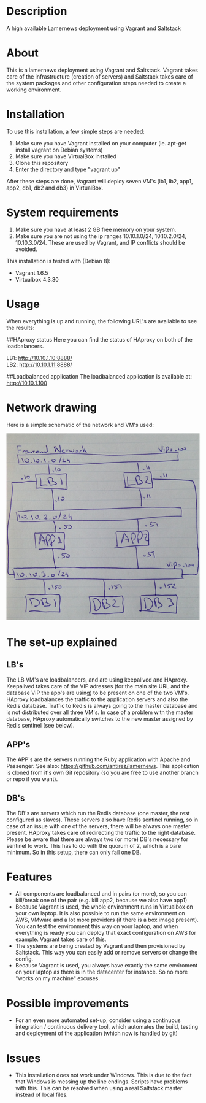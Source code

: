 # Description
A high available Lamernews deployment using Vagrant and Saltstack

# About
This is a lamernews deployment using Vagrant and Saltstack. Vagrant takes care of the infrastructure (creation of servers) and Saltstack takes care of the system packages and other configuration steps needed to create a working environment.

# Installation
To use this installation, a few simple steps are needed:

1. Make sure you have Vagrant installed on your computer (ie. apt-get install vagrant on Debian systems)
2. Make sure you have VirtualBox installed
3. Clone this repository
4. Enter the directory and type "vagrant up"

After these steps are done, Vagrant will deploy seven VM's (lb1, lb2, app1, app2, db1, db2 and db3) in VirtualBox.

# System requirements
1. Make sure you have at least 2 GB free memory on your system.
2. Make sure you are not using the ip ranges 10.10.1.0/24, 10.10.2.0/24, 10.10.3.0/24. These are used by Vagrant, and IP conflicts should be avoided.

This installation is tested with (Debian 8):
* Vagrant 1.6.5
* Virtualbox 4.3.30

# Usage
When everything is up and running, the following URL's are available to see the results:

##HAproxy status
Here you can find the status of HAproxy on both of the loadbalancers.

LB1: http://10.10.1.10:8888/  
LB2: http://10.10.1.11:8888/

##Loadbalanced application
The loadbalanced application is available at: http://10.10.1.100

# Network drawing
Here is a simple schematic of the network and VM's used:

![Alt text](/network_drawing.jpg?raw=true "Network drawing")

# The set-up explained

## LB's
The LB VM's are loadbalancers, and are using keepalived and HAproxy. Keepalived takes care of the VIP adresses (for the main site URL and the database VIP the app's are using) to be present on one of the two VM's. HAproxy loadbalances the traffic to the application servers and also the Redis database. Traffic to Redis is always going to the master database and is not distributed over all three VM's. In case of a problem with the master database, HAproxy automatically switches to the new master assigned by Redis sentinel (see below).

## APP's
The APP's are the servers running the Ruby application with Apache and Passenger. See also: https://github.com/antirez/lamernews. This application is cloned from it's own Git repository (so you are free to use another branch or repo if you want).

## DB's
The DB's are servers which run the Redis database (one master, the rest configured as slaves). These servers also have Redis sentinel running, so in case of an issue with one of the servers, there will be always one master present. HAproxy takes care of redirecting the traffic to the right database. Please be aware that there are always two (or more) DB's necessary for sentinel to work. This has to do with the quorum of 2, which is a bare minimum. So in this setup, there can only fail one DB.

# Features
* All components are loadbalanced and in pairs (or more), so you can kill/break one of the pair (e.g. kill app2, because we also have app1)
* Because Vagrant is used, the whole environment runs in Virtualbox on your own laptop. It is also possible to run the same environment on AWS, VMware and a lot more providers (if there is a box image present). You can test the environment this way on your laptop, and when everything is ready you can deploy that exact configuration on AWS for example. Vagrant takes care of this.
* The systems are being created by Vagrant and then provisioned by Saltstack. This way you can easily add or remove servers or change the config.
* Because Vagrant is used, you always have exactly the same enviroment on your laptop as there is in the datacenter for instance. So no more "works on my machine" excuses.

# Possible improvements
* For an even more automated set-up, consider using a continuous integration / continuous delivery tool, which automates the build, testing and deployment of the application (which now is handled by git)

# Issues
* This installation does not work under Windows. This is due to the fact that Windows is messing up the line endings. Scripts have problems with this. This can be resolved when using a real Saltstack master instead of local files.
